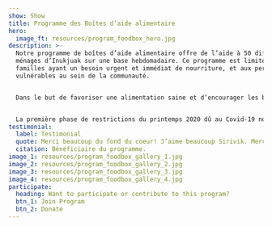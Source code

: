 ```yaml
---
show: Show
title: Programme des Boîtes d’aide alimentaire
hero:
  image_ft: resources/program_foodbox_hero.jpg
description: >-
  Notre programme de boîtes d’aide alimentaire offre de l’aide à 50 différents
  ménages d’Inukjuak sur une base hebdomadaire. Ce programme est limité aux
  familles ayant un besoin urgent et immédiat de nourriture, et aux personnes
  vulnérables au sein de la communauté.


  Dans le but de favoriser une alimentation saine et d’encourager les bénéficiaires à se cuisiner des repas, chaque boîte contient un regroupement d’ingrédients nécessaires à la préparation de recettes simples.


  La première phase de restrictions du printemps 2020 dû au Covid-19 nous a fait démarrer le programme de boîtes d’aide alimentaire et a pu continuer grâce à l’aide de volontaires et au soutien d’organismes locaux.
testimonial:
  label: Testimonial
  quote: Merci beaucoup du fond du coeur! J’aime beaucoup Sirivik. Merci”
  citation: Bénéficiaire du programme.
image_1: resources/program_foodbox_gallery_1.jpg
image_2: resources/program_foodbox_gallery_2.jpg
image_3: resources/program_foodbox_gallery_3.jpg
image_4: resources/program_foodbox_gallery_4.jpg
participate:
  heading: Want to participate or contribute to this program?
  btn_1: Join Program
  btn_2: Donate
---
```

